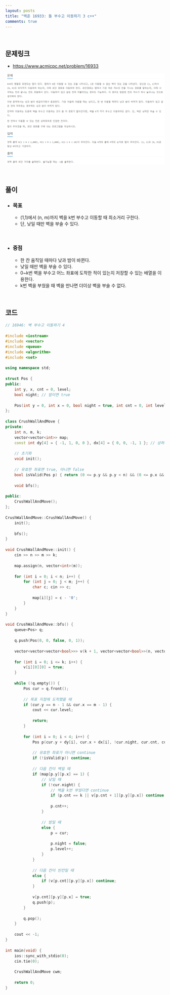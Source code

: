```yaml
---
layout: posts
title: "백준 16933: 돌 부수고 이동하기 3 c++"
comments: true
---
```


<br>

## **문제링크**

* <https://www.acmicpc.net/problem/16933>   

![](https://github.com/ljh37694/ljh37694.github.io/blob/main/_captures/Baekjoon16933.PNG?raw=true)

<br>

## **풀이**
* ### **목표**
  * (1,1)에서 (n, m)까지 벽을 k번 부수고 이동할 때 최소거리 구한다.
  * 단, 낮일 때만 벽을 부술 수 있다.

<br>

* ### **중점**
  * 한 칸 움직일 때마다 낮과 밤이 바뀐다.
  * 낮일 때만 벽을 부술 수 있다.
  * 0~k번 벽을 부수고 어느 좌표에 도착한 적이 있는지 저장할 수 있는 배열을 이용한다.
  * k번 벽을 부쉈을 때 벽을 만나면 더이상 벽을 부술 수 없다.

<br>

## **코드**
``` c++
// 16946: 벽 부수고 이동하기 4

#include <iostream>
#include <vector>
#include <queue>
#include <algorithm>
#include <set>

using namespace std;

struct Pos {
public:
	int y, x, cnt = 0, level;
	bool night; // 밤이면 true

	Pos(int y = 0, int x = 0, bool night = true, int cnt = 0, int level = 0) : y(y), x(x), night(night), cnt(cnt), level(level) {}
};

class CrushWallAndMove {
private:
	int n, m, k;
	vector<vector<int>> map;
	const int dy[4] = { -1, 1, 0, 0 }, dx[4] = { 0, 0, -1, 1 }; // 상하좌우

	// 초기화
	void init();

	// 유효한 좌표면 true, 아니면 false
	bool isValid(Pos p) { return (0 <= p.y && p.y < n) && (0 <= p.x && p.x < m); }

	void bfs();

public:
	CrushWallAndMove();
};

CrushWallAndMove::CrushWallAndMove() {
	init();

	bfs();
}

void CrushWallAndMove::init() {
	cin >> n >> m >> k;

	map.assign(n, vector<int>(m));

	for (int i = 0; i < n; i++) {
		for (int j = 0; j < m; j++) {
			char c; cin >> c;

			map[i][j] = c - '0';
		}
	}
}

void CrushWallAndMove::bfs() {
	queue<Pos> q;

	q.push(Pos(0, 0, false, 0, 1));

	vector<vector<vector<bool>>> v(k + 1, vector<vector<bool>>(n, vector<bool>(m)));

	for (int i = 0; i <= k; i++) {
		v[i][0][0] = true;
	}

	while (!q.empty()) {
		Pos cur = q.front();

		// 목표 지점에 도착했을 때
		if (cur.y == n - 1 && cur.x == m - 1) {
			cout << cur.level;

			return;
		}

		for (int i = 0; i < 4; i++) {
			Pos p(cur.y + dy[i], cur.x + dx[i], !cur.night, cur.cnt, cur.level + 1);

			// 유효한 좌표가 아니면 continue
			if (!isValid(p)) continue;

			// 다음 칸이 벽일 때
			if (map[p.y][p.x] == 1) {
				// 낮일 때
				if (!cur.night) {
					// 벽을 k번 부쉈다면 continue
					if (p.cnt == k || v[p.cnt + 1][p.y][p.x]) continue;

					p.cnt++;
				}

				// 밤일 때
				else {
					p = cur;

					p.night = false;
					p.level++;
				}
			}

			// 다음 칸이 빈칸일 때
			else {
				if (v[p.cnt][p.y][p.x]) continue;
			}

			v[p.cnt][p.y][p.x] = true;
			q.push(p);
		}

		q.pop();
	}

	cout << -1;
}

int main(void) {
	ios::sync_with_stdio(0);
	cin.tie(0);

	CrushWallAndMove cwm;

	return 0;
}
```